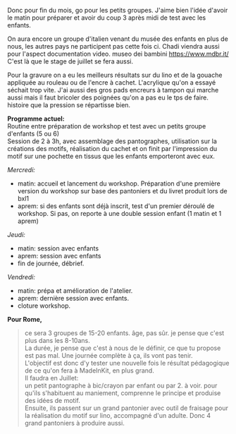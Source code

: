 
Donc pour fin du mois,
go pour les petits groupes. J'aime bien l'idée d'avoir le matin pour préparer et avoir du coup 3 après midi de test avec les enfants.

On aura encore un groupe d'italien venant du musée des enfants en plus de nous, les autres pays ne participent pas cette fois ci. Chadi viendra aussi pour l'aspect documentation video.
museo dei bambini https://www.mdbr.it/
C'est là que le stage de juillet se fera aussi.

Pour la gravure on a eu les meilleurs résultats sur du lino et de la gouache appliquée au rouleau ou de l'encre à cachet. L'acrylique qu'on a essayé séchait trop vite.
J'ai aussi des gros pads encreurs à tampon qui marche aussi mais il faut bricoler des poignées qu'on a pas eu le tps de faire. histoire que la pression se répartisse bien.

**Programme actuel:**  
Routine entre préparation de workshop et test avec un petits groupe d'enfants (5 ou 6)   
Session de 2 à 3h, avec assemblage des pantographes, utilisation sur la créations des motifs, réalisation du cachet et on finit par l'impression du motif sur une pochette en tissus que les enfants emporteront avec eux.   

*Mercredi:*  
- matin: accueil et lancement du workshop. Préparation d'une première version du workshop sur base des pantoniers et du livret produit lors de bxl1
- aprem: si des enfants sont déjà inscrit, test d'un premier déroulé de workshop. Si pas, on reporte à une double session enfant (1 matin et 1 aprem)  

*Jeudi:*   
- matin: session avec enfants
- aprem: session avec enfants
- fin de journée, débrief.   

*Vendredi:*   
- matin: prépa et amélioration de l'atelier.
- aprem: dernière session avec enfants. 
- cloture workshop.
  
  
**Pour Rome,**  
>ce sera 3 groupes de 15-20 enfants. âge, pas sûr. je pense que c'est plus dans les 8-10ans.    
>La durée, je pense que c'est à nous de le définir, ce que tu propose est pas mal. Une journée complète à ça, ils vont pas tenir.  
>L'objectif est donc d'y tester une nouvelle fois le résultat pédagogique de ce qu'on fera à MadeInKit, en plus grand.  
>Il faudra en Juillet:  
>un petit pantographe à bic/crayon par enfant ou par 2. à voir. pour qu'ils s'habituent au maniement, comprenne le principe et produise des idées de motif.  
>Ensuite, ils passent sur un grand pantonier avec outil de fraisage pour la réalisation du motif sur lino, accompagné d'un adulte. Donc 4 grand pantoniers à produire aussi.  



